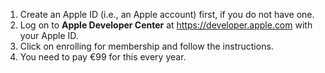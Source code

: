 1. Create an Apple ID (i.e., an Apple account) first, if you do not have one.
2. Log on to **Apple Developer Center** at https://developer.apple.com with your Apple ID. 
3. Click on enrolling for membership and follow the instructions.
4. You need to pay €99 for this every year.
